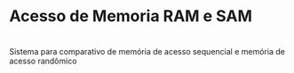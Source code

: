 # Acesso de Memoria RAM e SAM
#
Sistema para comparativo de memória de acesso sequencial e memória de acesso randômico  
